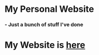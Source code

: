 # My Personal Website
### - Just a bunch of stuff I've done
# My Website is [here](https://ari-hetti.github.io/Personal-Website_Boba-Drops/)

